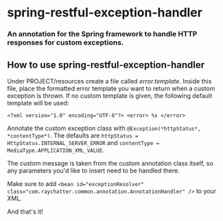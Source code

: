 # spring-restful-exception-handler
### An annotation for the Spring framework to handle HTTP responses for custom exceptions.

## How to use spring-restful-exception-handler
Under PROJECT/resources create a file called *error.template*. Inside this file, place the formatted error template you want to return when a custom exception is thrown. If no custom template is given, the following default template will be used:

```<?xml version="1.0" encoding="UTF-8"?> <error> %s </error>```

Annotate the custom exception class with `@Exception(*httpStatus*, *contentType*)`.
The defaults are `httpStatus = HttpStatus.INTERNAL_SERVER_ERROR` and `contentType = MediaType.APPLICATION_XML_VALUE`.

The custom message is taken from the custom annotation class itself, so any parameters you'd like to insert need to be handled there.

Make sure to add `<bean id="exceptionResolver" class="com.raychatter.common.annotation.AnnotationHandler" />` to your XML.

And that's it!


